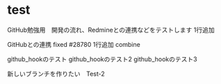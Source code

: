 # test
GitHub勉強用　開発の流れ、Redmineとの連携などをテストします
1行追加

GitHubとの連携 fixed #28780
1行追加 combine

github_hookのテスト
github_hookのテスト2
github_hookのテスト3

新しいブランチを作りたい　Test-2

